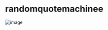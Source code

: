 # randomquotemachinee
![image](https://user-images.githubusercontent.com/75971000/118476144-c5cd2f00-b72a-11eb-9bb3-bb0c3e169881.png)
